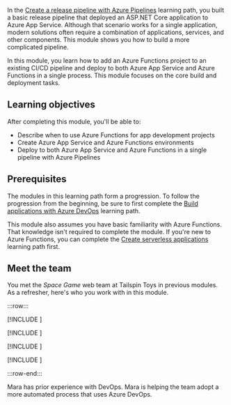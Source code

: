 In the [Create a release pipeline with Azure Pipelines](/training/modules/create-release-pipeline?azure-portal=true) learning path, you built a basic release pipeline that deployed an ASP.NET Core application to Azure App Service. Although that scenario works for a single application, modern solutions often require a combination of applications, services, and other components. This module shows you how to build a more complicated pipeline.

In this module, you learn how to add an Azure Functions project to an existing CI/CD pipeline and deploy to both Azure App Service and Azure Functions in a single process. This module focuses on the core build and deployment tasks.

## Learning objectives

After completing this module, you'll be able to:

- Describe when to use Azure Functions for app development projects
- Create Azure App Service and Azure Functions environments
- Deploy to both Azure App Service and Azure Functions in a single pipeline with Azure Pipelines

## Prerequisites

The modules in this learning path form a progression. To follow the progression from the beginning, be sure to first complete the [Build applications with Azure DevOps](../../../paths/build-applications-with-azure-devops/index.yml?azure-portal=true) learning path.

This module also assumes you have basic familiarity with Azure Functions. That knowledge isn't required to complete the module. If you're new to Azure Functions, you can complete the [Create serverless applications](../../../paths/create-serverless-applications/index.yml?azure-portal=true) learning path first.

## Meet the team

You met the _Space Game_ web team at Tailspin Toys in previous modules. As a refresher, here's who you work with in this module.

:::row:::

[!INCLUDE [](../../shared/includes/meet-andy-short-col.md)]

[!INCLUDE [](../../shared/includes/meet-irwin-short-col.md)]

[!INCLUDE [](../../shared/includes/meet-tim-short-col.md)]

[!INCLUDE [](../../shared/includes/meet-mara-short-col.md)]

:::row-end:::

Mara has prior experience with DevOps. Mara is helping the team adopt a more automated process that uses Azure DevOps.
